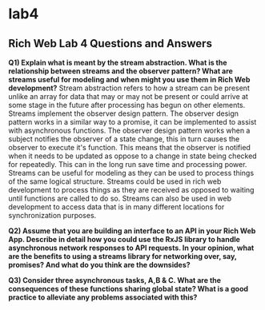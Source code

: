 # lab4

## Rich Web Lab 4 Questions and Answers

**Q1) Explain what is meant by the stream abstraction. What is the relationship between streams and the observer pattern? What are streams useful for modeling and when might you use them in Rich Web development?**
Stream abstraction refers to how a stream can be present unlike an array for data that may or may not be present or could arrive at some stage in the future after processing has begun on other elements. Streams implement the observer design pattern. The observer design pattern works in a similar way to a promise, it can be implemented to assist with asynchronous functions. The observer design pattern works when a subject notifies the observer of a state change, this in turn causes the observer to execute it's function. This means that the observer is notified when it needs to be updated as oppose to a change in state being checked for repeatedly. This can in the long run save time and processing power. Streams can be useful for modeling as they can be used to process things of the same logical structure. Streams could be used in rich web development to process things as they are received as opposed to waiting until functions are called to do so. Streams can also be used in web development to access data that is in many different locations for synchronization purposes.

**Q2) Assume that you are building an interface to an API in your Rich Web App. Describe in detail how you could use the RxJS library to handle asynchronous network responses to API requests. In your opinion, what are the benefits to using a streams library for networking over, say, promises? And what do you think are the downsides?**

**Q3) Consider three asynchronous tasks, A,B & C. What are the consequences of these functions sharing global state? What is a good practice to alleviate any problems associated with this?**

